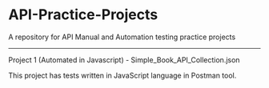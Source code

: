 # API-Practice-Projects
A repository for API Manual and Automation testing practice projects
______________________________________________________________________________________________________________________________
Project 1 (Automated in Javascript) - Simple_Book_API_Collection.json
 
 This project has tests written in JavaScript language in Postman tool.
